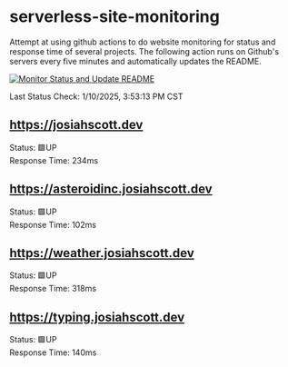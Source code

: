 # serverless-site-monitoring
Attempt at using github actions to do website monitoring for status and response time of several projects. The following action runs on Github's servers every five minutes and automatically updates the README.  

[![Monitor Status and Update README](https://github.com/JosiahSco/serverless-site-monitoring/actions/workflows/monitor.yaml/badge.svg)](https://github.com/JosiahSco/serverless-site-monitoring/actions/workflows/monitor.yaml)

Last Status Check: 1/10/2025, 3:53:13 PM CST

## https://josiahscott.dev
Status: 🟩UP  
Response Time: 234ms

## https://asteroidinc.josiahscott.dev
Status: 🟩UP  
Response Time: 102ms

## https://weather.josiahscott.dev
Status: 🟩UP  
Response Time: 318ms

## https://typing.josiahscott.dev
Status: 🟩UP  
Response Time: 140ms

